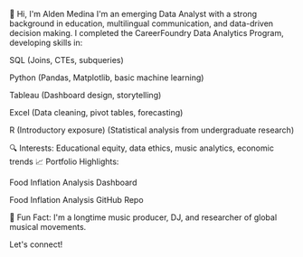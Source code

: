 👋 Hi, I'm Alden Medina
I'm an emerging Data Analyst with a strong background in education, multilingual communication, and data-driven decision making. I completed the CareerFoundry Data Analytics Program, developing skills in:

SQL (Joins, CTEs, subqueries)

Python (Pandas, Matplotlib, basic machine learning)

Tableau (Dashboard design, storytelling)

Excel (Data cleaning, pivot tables, forecasting)

R (Introductory exposure) (Statistical analysis from undergraduate research)

🔍 Interests: Educational equity, data ethics, music analytics, economic trends
📈 Portfolio Highlights:

Food Inflation Analysis Dashboard

Food Inflation Analysis GitHub Repo

🎵 Fun Fact: I'm a longtime music producer, DJ, and researcher of global musical movements.

Let's connect!


